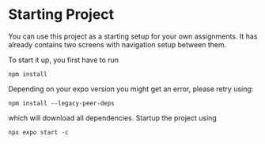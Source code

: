 # Starting Project

You can use this project as a starting setup for your own assignments. It has already contains two screens with navigation setup between them. 

To start it up, you first have to run

```
npm install
```
Depending on your expo version you might get an error, please retry using:

```
npm install --legacy-peer-deps
```

which will download all dependencies. Startup the project using

```
npx expo start -c
```
